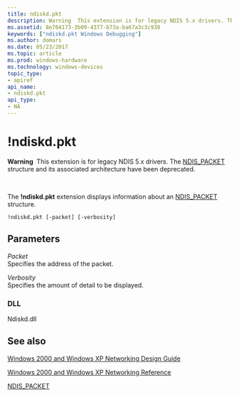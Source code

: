 ```yaml
---
title: ndiskd.pkt
description: Warning  This extension is for legacy NDIS 5.x drivers. The ndiskd.pkt extension displays information about an NDIS_PACKET structure.
ms.assetid: 8e704173-3b09-4377-b73a-ba67a3c3c930
keywords: ["ndiskd.pkt Windows Debugging"]
ms.author: domars
ms.date: 05/23/2017
ms.topic: article
ms.prod: windows-hardware
ms.technology: windows-devices
topic_type:
- apiref
api_name:
- ndiskd.pkt
api_type:
- NA
---
```


# !ndiskd.pkt


**Warning**  This extension is for legacy NDIS 5.x drivers. The [NDIS\_PACKET](https://msdn.microsoft.com/library/windows/hardware/ff557086) structure and its associated architecture have been deprecated.

 

The **!ndiskd.pkt** extension displays information about an [NDIS\_PACKET](https://msdn.microsoft.com/library/windows/hardware/ff557086) structure.

```
!ndiskd.pkt [-packet] [-verbosity] 
```

## <span id="ddk__ndiskd_pkt_dbg"></span><span id="DDK__NDISKD_PKT_DBG"></span>Parameters


<span id="_______Packet______"></span><span id="_______packet______"></span><span id="_______PACKET______"></span> *Packet*   
Specifies the address of the packet.

<span id="_______Verbosity______"></span><span id="_______verbosity______"></span><span id="_______VERBOSITY______"></span> *Verbosity*   
Specifies the amount of detail to be displayed.

### <span id="DLL"></span><span id="dll"></span>DLL

Ndiskd.dll

## <span id="see_also"></span>See also


[Windows 2000 and Windows XP Networking Design Guide](https://msdn.microsoft.com/library/windows/hardware/ff565849)

[Windows 2000 and Windows XP Networking Reference](https://msdn.microsoft.com/library/windows/hardware/ff565850)

[NDIS\_PACKET](https://msdn.microsoft.com/library/windows/hardware/ff557086)

 

 






